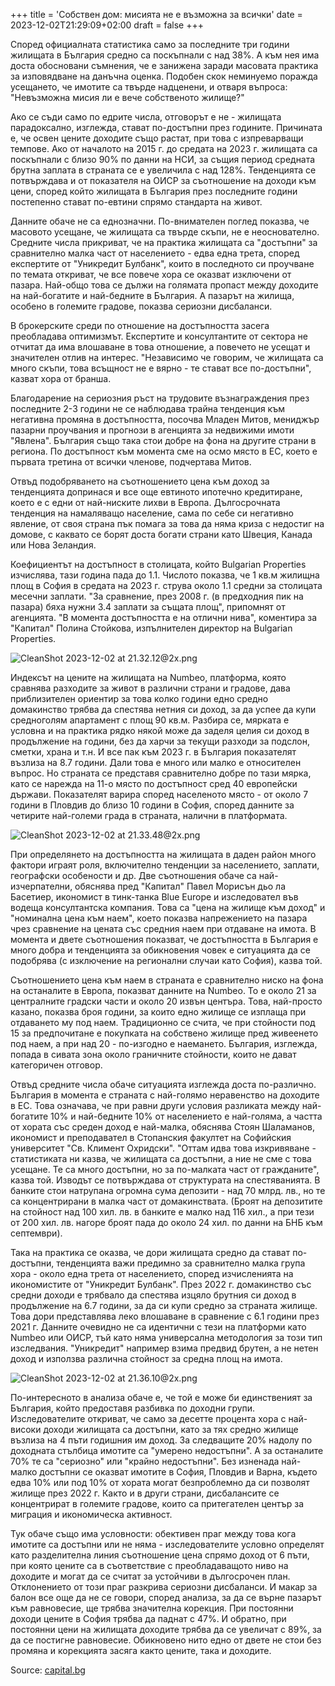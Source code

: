 +++
title = 'Собствен дом: мисията не е възможна за всички'
date = 2023-12-02T21:29:09+02:00
draft = false
+++

Според официалната статистика само за последните три години жилищата в България средно са поскъпнали с над 38%. А към нея има доста обосновани съмнения, че е занижена заради масовата практика за изповядване на данъчна оценка. Подобен скок неминуемо поражда усещането, че имотите са твърде надценени, и отваря въпроса: "Невъзможна мисия ли е вече собственото жилище?"

Ако се съди само по едрите числа, отговорът е не - жилищата парадоксално, изглежда, стават по-достъпни през годините. Причината е, че освен цените доходите също растат, при това с изпреварващи темпове. Ако от началото на 2015 г. до средата на 2023 г. жилищата са поскъпнали с близо 90% по данни на НСИ, за същия период средната брутна заплата в страната се е увеличила с над 128%. Тенденцията се потвърждава и от показателя на ОИСР за съотношение на доходи към цени, според който жилищата в България през последните години постепенно стават по-евтини спрямо стандарта на живот.

Данните обаче не са еднозначни. По-внимателен поглед показва, че масовото усещане, че жилищата са твърде скъпи, не е неоснователно. Средните числа прикриват, че на практика жилищата са "достъпни" за сравнително малка част от населението - едва една трета, според експертите от "Уникредит Булбанк", които в последното си проучване по темата откриват, че все повече хора се оказват изключени от пазара. Най-общо това се дължи на голямата пропаст между доходите на най-богатите и най-бедните в България. А пазарът на жилища, особено в големите градове, показва сериозни дисбаланси.

В брокерските среди по отношение на достъпността засега преобладава оптимизмът. Експертите и консултантите от сектора не отчитат да има влошаване в това отношение, а повечето не усещат и значителен отлив на интерес. "Независимо че говорим, че жилищата са много скъпи, това всъщност не е вярно - те стават все по-достъпни", казват хора от бранша.

Благодарение на сериозния ръст на трудовите възнаграждения през последните 2-3 години не се наблюдава трайна тенденция към негативна промяна в достъпността, посочва Младен Митов, мениджър пазарни проучвания и прогнози в агенцията за недвижими имоти "Явлена". България също така стои добре на фона на другите страни в региона. По достъпност към момента сме на осмо място в ЕС, което е първата третина от всички членове, подчертава Митов.

Отвъд подобряването на съотношението цена към доход за тенденцията допринася и все още евтиното ипотечно кредитиране, което е с едни от най-ниските лихви в Европа. Дългосрочната тенденция на намаляващо население, сама по себе си негативно явление, от своя страна пък помага за това да няма криза с недостиг на домове, с каквато се борят доста богати страни като Швеция, Канада или Нова Зеландия.

Коефициентът на достъпност в столицата, който Bulgarian Properties изчислява, тази година пада до 1.1. Числото показва, че 1 кв.м жилищна площ в София в средата на 2023 г. струва около 1.1 средни за столицата месечни заплати. "За сравнение, през 2008 г. (в предходния пик на пазара) бяха нужни 3.4 заплати за същата площ", припомнят от агенцията. "В момента достъпността е на отлични нива", коментира за "Капитал" Полина Стойкова, изпълнителен директор на Bulgarian Properties.

![CleanShot 2023-12-02 at 21.32.12@2x.png](/CleanShot%202023-12-02%20at%2021.32.12%402x.png)

Индексът на цените на жилищата на Numbeo, платформа, която сравнява разходите за живот в различни страни и градове, дава приблизителен ориентир за това колко години едно средно домакинство трябва да спестява нетния си доход, за да успее да купи средноголям апартамент с площ 90 кв.м. Разбира се, мярката е условна и на практика рядко някой може да заделя целия си доход в продължение на години, без да харчи за текущи разходи за подслон, сметки, храна и т.н. И все пак към 2023 г. в България показателят възлиза на 8.7 години. Дали това е много или малко е относителен въпрос. Но страната се представя сравнително добре по тази мярка, като се нарежда на 11-о място по достъпност сред 40 европейски държави. Показателят варира според населеното място - от около 7 години в Пловдив до близо 10 години в София, според данните за четирите най-големи града в страната, налични в платформата.

![CleanShot 2023-12-02 at 21.33.48@2x.png](/CleanShot%202023-12-02%20at%2021.33.48%402x.png)

При определянето на достъпността на жилищата в даден район много фактори играят роля, включително тенденции за населението, заплати, географски особености и др. Две съотношения обаче са най-изчерпателни, обяснява пред "Капитал" Павел Морисън дьо ла Басетиер, икономист в тинк-танкa Blue Europe и изследовател във водеща консултантска компания. Това са "цена на жилище към доход" и "номинална цена към наем", което показва напрежението на пазара чрез сравнение на цената със средния наем при отдаване на имота. В момента и двете съотношения показват, че достъпността в България е много добра и тенденцията за обикновения човек е ситуацията да се подобрява (с изключение на регионални случаи като София), казва той.

Съотношението цена към наем в страната е сравнително ниско на фона на останалите в Европа, показват данните на Numbeo. To e около 21 за централните градски части и около 20 извън центъра. Това, най-просто казано, показва броя години, за които едно жилище се изплаща при отдаването му под наем. Традиционно се счита, че при стойности под 15 за предпочитане е покупката на собствено жилище пред живеенето под наем, а при над 20 - по-изгодно е наемането. България, изглежда, попада в сивата зона около граничните стойности, които не дават категоричен отговор.

Отвъд средните числа обаче ситуацията изглежда доста по-различно. България в момента е страната с най-голямо неравенство на доходите в ЕС. Това означава, че при равни други условия разликата между най-богатите 10% и най-бедните 10% от населението е най-голяма, а частта от хората със среден доход е най-малка, обяснява Стоян Шаламанов, икономист и преподавател в Стопанския факултет на Софийския университет "Св. Климент Охридски". "Оттам идва това изкривяване - статистиката ни казва, че жилищата са достъпни, а ние не сме с това усещане. Те са много достъпни, но за по-малката част от гражданите", казва той. Изводът се потвърждава от структурата на спестяванията. В банките стои натрупана огромна сума депозити - над 70 млрд. лв., но те са концентрирани в малка част от домакинствата. (Броят на депозитите на стойност над 100 хил. лв. в банките е малко над 116 хил., а при тези от 200 хил. лв. нагоре броят пада до около 24 хил. по данни на БНБ към септември).

Така на практика се оказва, че дори жилищата средно да стават по-достъпни, тенденцията важи предимно за сравнително малка група хора - около една трета от населението, според изчисленията на икономистите от "Уникредит Булбанк". През 2022 г. домакинство със средни доходи е трябвало да спестява изцяло брутния си доход в продължение на 6.7 години, за да си купи средно за страната жилище. Това дори представлява леко влошаване в сравнение с 6.1 години през 2021 г. Данните очевидно не са идентични с тези на платформи като Numbeo или ОИСР, тъй като няма универсална методология за този тип изследвания. "Уникредит" например взима предвид брутен, а не нетен доход и използва различна стойност за средна площ на имота.

![CleanShot 2023-12-02 at 21.36.10@2x.png](/CleanShot%202023-12-02%20at%2021.36.10%402x.png)

По-интересното в анализа обаче е, че той е може би единственият за България, който предоставя разбивка по доходни групи. Изследователите откриват, че само за десетте процента хора с най-високи доходи жилищата са достъпни, като за тях средно жилище възлиза на 4 пъти годишния им доход. За следващите 20% надолу по доходната стълбица имотите са "умерено недостъпни". А за останалите 70% те са "сериозно" или "крайно недостъпни". Без изненада най-малко достъпни се оказват имотите в София, Пловдив и Варна, където едва 10% или под 10% от хората могат безпроблемно да си позволят жилище през 2022 г. Както и в други страни, дисбалансите се концентрират в големите градове, които са притегателен център за миграция и икономическа активност.

Тук обаче също има условности: обективен праг между това кога имотите са достъпни или не няма - изследователите условно определят като разделителна линия съотношение цена спрямо доход от 6 пъти, при която цените са в съответствие с преобладаващото ниво на доходите и могат да се считат за устойчиви в дългосрочен план. Отклонението от този праг разкрива сериозни дисбаланси. И макар за балон все още да не се говори, според анализа, за да се върне пазарът към равновесие, ще трябва значителна корекция. При постоянни доходи цените в София трябва да паднат с 47%. И обратно, при постоянни цени на жилищата доходите трябва да се увеличат с 89%, за да се постигне равновесие. Обикновено нито едно от двете не стои без промяна и корекцията засяга както цените, така и доходите.

Source: [capital.bg](https://www.capital.bg/biznes/imoti/2023/12/01/4559874_sobstven_dom_misiiata_nevuzmojna/)
